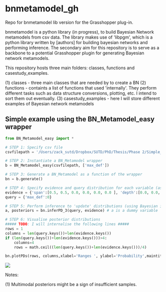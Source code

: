 # bnmetamodel_gh
Repo for bnmetamodel lib version for the Grasshopper plug-in.

bnmetamodel is a python library (in progress), to build Bayesian Network metamodels from csv data. The library makes use of 'libpgm', which is a python library written by [authors] for building bayesian networks and performing inference. The secondary aim for this repository is to serve as a backbone to a potential Grasshopper plugin for generating Bayesian network metamodels.

This repository hosts three main folders: classes, functions and casestudy_examples.

(1) classes - three main classes that are needed by  to create a BN
(2) functions - containts a list of functions that used 'internally'. They perform different tasks such as data structure conversions, plotting, etc. I intend to sort them out eventually.
(3) casestudy_examples - here I will store different examples of Bayesian network metamodels

## Simple example using the BN_Metamodel_easy wrapper

```python
from BN_Metamodel_easy import *

# STEP 1: Specify csv file
csvfilepath = '/Users/zack_sutd/Dropbox/SUTD/PhD/Thesis/Phase 2/Simple_truss/Truss Designs/Symmetric Cantilever Beam Truss/FEA Results/Span_Depth/_1000_symmetric_cantilever_trussbeam_geominputs.csv'

# STEP 2: Instantiate a BN_Metamodel wrapper
b = BN_Metamodel_easy(csvfilepath, ['max_def'])

# STEP 3: Generate a BN_Metamodel as a function of the wrapper
bn = b.generate()

# STEP 4: Specify evidence and query distribution for each variable (as list of normalised percentages)
evidence = {'span':[0.5, 0.5, 0.0, 0.0, 0.0, 0.0 ], 'depth':[0.0, 0.0, 0.0, 0.0, 0.5, 0.5 ]}
query = {'max_def':0}

# STEP 5: Perform inference to 'update' distributions (using Bayesian inference in the background)
a, posteriors = bn.inferPD_3(query, evidence) # a is a dummy variable

# STEP 6: Visualise posterior distributions
##### TODO: I will internalise the following lines #####
rows = 1
columns = len(query.keys())+len(evidence.keys())
if (len(query.keys())+len(evidence.keys()))>4:
    columns=4
    rows = math.ceil((len(query.keys())+len(evidence.keys()))/4)

bn.plotPDs(rows, columns,xlabel='Ranges ', ylabel='Probability',maintitle='Posterior Distributions',displayplt=True, posteriorPD=posteriors, evidence=evidence.keys())

```
![](images/bn_example1.jpg)

Notes:

(1) Multimodal posteriors might be a sign of insufficient samples.
